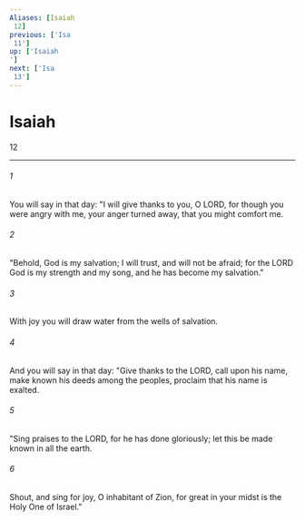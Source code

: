 ```yaml
---
Aliases: [Isaiah 12]
previous: ['Isa 11']
up: ['Isaiah']
next: ['Isa 13']
---
```

# Isaiah 12

***
 

###### 1 
You will say in that day:  "I will give thanks to you, O LORD,  for though you were angry with me,  your anger turned away,  that you might comfort me.  

###### 2 
"Behold, God is my salvation;  I will trust, and will not be afraid;  for the LORD God is my strength and my song,  and he has become my salvation."  

###### 3 
With joy you will draw water from the wells of salvation.  

###### 4 
And you will say in that day: "Give thanks to the LORD,  call upon his name,  make known his deeds among the peoples,  proclaim that his name is exalted.  

###### 5 
"Sing praises to the LORD, for he has done gloriously;  let this be made known in all the earth.   

###### 6 
Shout, and sing for joy, O inhabitant of Zion,  for great in your midst is the Holy One of Israel."

